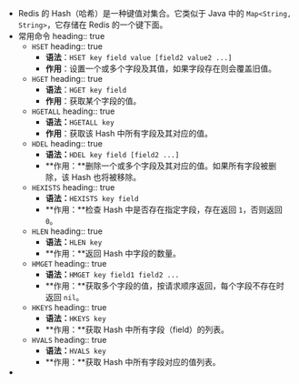 - Redis 的 Hash（哈希）是一种键值对集合。它类似于 Java 中的 `Map<String, String>`，它存储在 Redis 的一个键下面。
- 常用命令
  heading:: true
	- `HSET`
	  heading:: true
		- **语法**：`HSET key field value [field2 value2 ...]`
		- **作用**：设置一个或多个字段及其值，如果字段存在则会覆盖旧值。
	- `HGET`
	  heading:: true
		- **语法**：`HGET key field`
		- **作用**：获取某个字段的值。
	- `HGETALL`
	  heading:: true
		- **语法：**`HGETALL key`
		- **作用**：获取该 Hash 中所有字段及其对应的值。
	- `HDEL`
	  heading:: true
		- **语法：**`HDEL key field [field2 ...]`
		- **作用：**删除一个或多个字段及其对应的值。如果所有字段被删除，该 Hash 也将被移除。
	- `HEXISTS`
	  heading:: true
		- **语法：**`HEXISTS key field`
		- **作用：**检查 Hash 中是否存在指定字段，存在返回 `1`，否则返回 `0`。
	- `HLEN`
	  heading:: true
		- **语法：**`HLEN key`
		- **作用：**返回 Hash 中字段的数量。
	- `HMGET`
	  heading:: true
		- **语法：**`HMGET key field1 field2 ...`
		- **作用：**获取多个字段的值，按请求顺序返回，每个字段不存在时返回 `nil`。
	- `HKEYS`
	  heading:: true
		- **语法：**`HKEYS key`
		- **作用：**获取 Hash 中所有字段（field）的列表。
	- `HVALS`
	  heading:: true
		- **语法：**`HVALS key`
		- **作用：**获取 Hash 中所有字段对应的值列表。
-